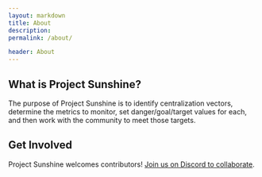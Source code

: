 ```yaml
---
layout: markdown
title: About
description: 
permalink: /about/

header: About
---
```



## What is Project Sunshine?

The purpose of Project Sunshine is to identify centralization vectors, determine the metrics to monitor, set danger/goal/target values for each, and then work with the community to meet those targets. 


## Get Involved

Project Sunshine welcomes contributors! [Join us on Discord to collaborate](https://discord.gg/zE8guNfG49).


<!-- 
### What is Project Sunshine?

The purpose of Project Sunshine is to identify centralization vectors, determine the metrics to monitor, set danger/goal/target values for each, and then work with the community to meet those targets. 


### Get Involved

Project Sunshine welcomes contributors! [Join us on Discord to collaborate](https://discord.gg/zE8guNfG49).

 -->